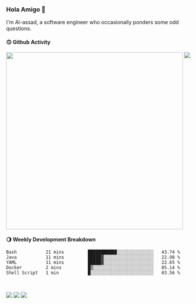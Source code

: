 ### Hola Amigo 🤣   

I'm Al-assad, a software engineer who occasionally ponders some odd questions.  
 
#### 🙃 Github Activity 
<div>
  <img src="https://github-readme-stats.vercel.app/api?username=al-assad&show_icons=true" align="top" style="display: inline-block;" width="480"/>
  <img src="https://github-readme-stats.vercel.app/api/top-langs/?username=al-assad&hide=css,html&langs_count=8&layout=compact" align="top" style="display: inline-block;"/>
</div>

#### 🌖 Weekly Development Breakdown
<!--START_SECTION:waka-->

```text
Bash           21 mins         ███████████░░░░░░░░░░░░░░   43.74 %
Java           11 mins         █████▓░░░░░░░░░░░░░░░░░░░   22.98 %
YAML           11 mins         █████▓░░░░░░░░░░░░░░░░░░░   22.65 %
Docker         2 mins          █▒░░░░░░░░░░░░░░░░░░░░░░░   05.14 %
Shell Script   1 min           █░░░░░░░░░░░░░░░░░░░░░░░░   03.56 %
```

<!--END_SECTION:waka-->

<br>

<a href="https://twitter.com/Alassad_dev"><img src="https://img.shields.io/badge/Twitter-@Alassad__dev-blue?style=flat&logo=twitter" /></a>
<a href="https://t.me/alassad_dev"><img src="https://img.shields.io/badge/Telegram-@alassad__dev-orange?style=flat&logo=telegram" /></a>
<a href="https://al-assad.github.io"><img src="https://img.shields.io/badge/Blogs-Linying_Assad's_Blog-yellow?style=flat&logo=github" /></a>


